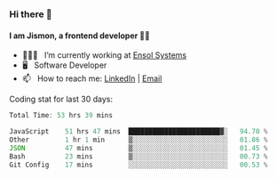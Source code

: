 ### Hi there 👋

#### I am Jismon, a frontend developer 👦🏻

- 🧑🏻‍💻   &nbsp; I’m currently working at <a href='https://www.ensolsystems.com/' target="_blank">Ensol Systems</a>
- 🖥   &nbsp; Software Developer
- 📫   &nbsp; How to reach me: <a href='https://www.linkedin.com/in/jismonthomas/'>LinkedIn</a> | <a href='mailto:hellojismonthomas@gmail.com'>Email</a>

Coding stat for last 30 days:
<!--START_SECTION:waka-->

```javascript
Total Time: 53 hrs 39 mins

JavaScript    51 hrs 47 mins  ███████████████████████▓░   94.70 %
Other         1 hr 1 min      ▒░░░░░░░░░░░░░░░░░░░░░░░░   01.86 %
JSON          47 mins         ▒░░░░░░░░░░░░░░░░░░░░░░░░   01.45 %
Bash          23 mins         ▒░░░░░░░░░░░░░░░░░░░░░░░░   00.73 %
Git Config    17 mins         ░░░░░░░░░░░░░░░░░░░░░░░░░   00.53 %
```

<!--END_SECTION:waka-->

<!--
**jismonthomas/jismonthomas** is a ✨ _special_ ✨ repository because its `README.md` (this file) appears on your GitHub profile.

Here are some ideas to get you started:

- 🔭 I’m currently working on ...
- 🌱 I’m currently learning ...
- 👯 I’m looking to collaborate on ...
- 🤔 I’m looking for help with ...
- 💬 Ask me about ...
- 📫 How to reach me: ...
- 😄 Pronouns: ...
- ⚡ Fun fact: ...
-->
